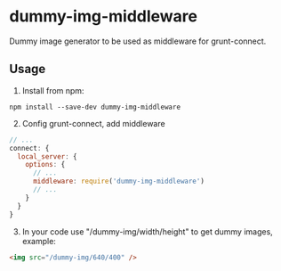 # dummy-img-middleware
Dummy image generator to be used as middleware for grunt-connect.

## Usage
1. Install from npm:
  ```
  npm install --save-dev dummy-img-middleware
  ```

2. Config grunt-connect, add middleware
  ```javascript
  // ...
  connect: {
    local_server: {
      options: {
        // ...
        middleware: require('dummy-img-middleware')
        // ...
      }
    }
  }
  ```

3. In your code use "/dummy-img/width/height" to get dummy images, example:
  ```html
  <img src="/dummy-img/640/400" />
  ```
